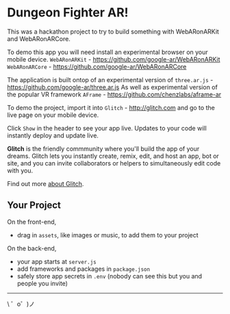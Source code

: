 Dungeon Fighter AR!
=========================

This was a hackathon project to try to build something with WebARonARKit and WebARonARCore.

To demo this app you will need install an experimental browser on your mobile device.
`WebARonARKit` - https://github.com/google-ar/WebARonARKit
`WebARonARCore` - https://github.com/google-ar/WebARonARCore

The application is built ontop of an experimental version of `three.ar.js` - https://github.com/google-ar/three.ar.js
As well as experimental version of the popular VR framework `AFrame` - https://github.com/chenzlabs/aframe-ar

To demo the project, import it into `Glitch` - http://glitch.com and go to the live page on your mobile device.

Click `Show` in the header to see your app live. Updates to your code will instantly deploy and update live.

**Glitch** is the friendly commmunity where you'll build the app of your dreams. Glitch lets you instantly create, remix, edit, and host an app, bot or site, and you can invite collaborators or helpers to simultaneously edit code with you.

Find out more [about Glitch](https://glitch.com/about).


Your Project
------------

On the front-end,
- drag in `assets`, like images or music, to add them to your project

On the back-end,
- your app starts at `server.js`
- add frameworks and packages in `package.json`
- safely store app secrets in `.env` (nobody can see this but you and people you invite)

-------------------

\ ゜o゜)ノ
